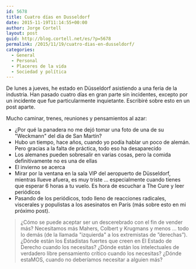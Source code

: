 ```yaml
---
id: 5678
title: Cuatro días en Dusseldorf
date: 2015-11-19T11:14:55+00:00
author: Jorge Cortell
layout: post
guid: http://blog.cortell.net/es/?p=5678
permalink: /2015/11/19/cuatro-dias-en-dusseldorf/
categories:
  - General
  - Personal
  - Placeres de la vida
  - Sociedad y polí­tica
---
```

De lunes a jueves, he estado en Düsseldorf asistiendo a una feria de la industria. Han pasado cuatro días en gran parte sin incidentes, excepto por un incidente que fue particularmente inquietante. Escribiré sobre esto en un post aparte.

Mucho caminar, trenes, reuniones y pensamientos al azar:

  * ¿Por qué la panadera no me dejó tomar una foto de una de su "Weckmann" del día de San Martín?
  * Hubo un tiempo, hace años, cuando yo podía hablar un poco de alemán. Pero gracias a la falta de práctica, todo eso ha desaparecido
  * Los alemanes pueden sobresalir en varias cosas, pero la comida definitivamente no es una de ellas
  * El invierno se acerca
  * Mirar por la ventana en la sala VIP del aeropuerto de Düsseldorf, mientras llueve afuera, es muy triste ... especialmente cuando tienes que esperar 6 horas a tu vuelo. Es hora de escuchar a The Cure y leer periódicos
  * Pasando de los periódicos, todo lleno de reacciones radicales, viscerales y populistas a los asesinatos en París (más sobre esto en mi próximo post).

> ¿Cómo se puede aceptar ser un descerebrado con el fin de vender más? Necesitamos más Mahers, Colbert y Krugmans y menos ... todo lo demás (de la llamada "izquierda" a los extremistas de ”derechas”). ¿Dónde están los Estadistas fuertes que creen en El Estado de Derecho cuando los necesitas? ¿Dónde están los intelectuales de verdadero libre pensamiento crítico cuando los necesitas? ¿Dónde estaMOS, cuando no deberíamos necesitar a alguien más?